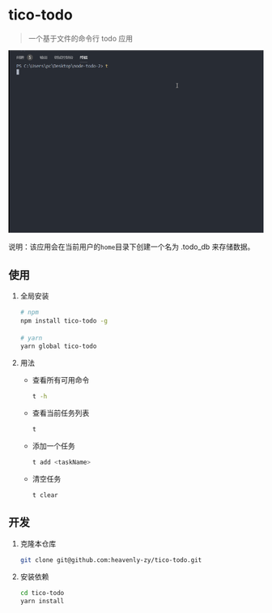 # tico-todo

> 一个基于文件的命令行 todo 应用

![demo](https://github.com/heavenly-zy/tico-todo/blob/main/demo.gif)

说明：该应用会在当前用户的`home`目录下创建一个名为 .todo_db 来存储数据。

## 使用

1. 全局安装

   ``` bash
   # npm
   npm install tico-todo -g

   # yarn
   yarn global tico-todo
   ```

2. 用法

   - 查看所有可用命令
      ```bash
      t -h
      ```
   - 查看当前任务列表
      ```bash
      t
      ```
   - 添加一个任务
      ```bash
      t add <taskName>
      ```
   - 清空任务
      ```bash
      t clear
      ```

## 开发

1. 克隆本仓库

   ``` bash
   git clone git@github.com:heavenly-zy/tico-todo.git
   ```

2. 安装依赖

   ```bash
   cd tico-todo
   yarn install
   ```